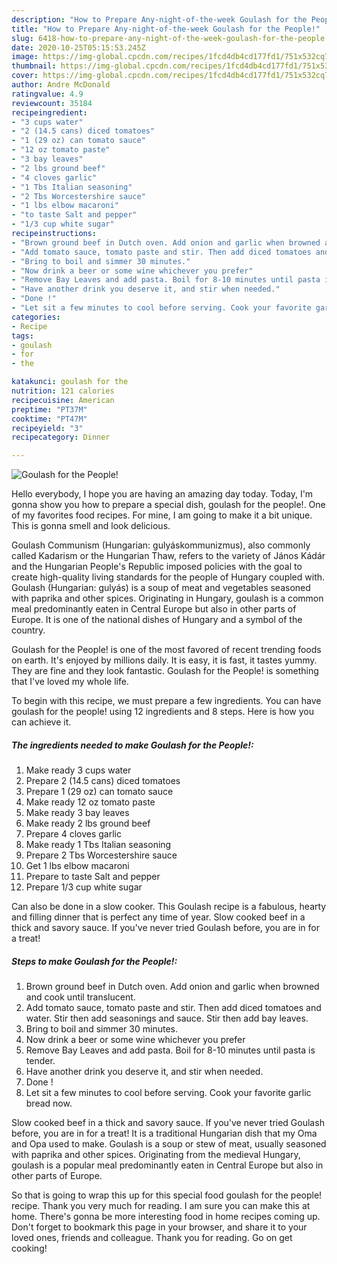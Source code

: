 ```yaml
---
description: "How to Prepare Any-night-of-the-week Goulash for the People!"
title: "How to Prepare Any-night-of-the-week Goulash for the People!"
slug: 6418-how-to-prepare-any-night-of-the-week-goulash-for-the-people
date: 2020-10-25T05:15:53.245Z
image: https://img-global.cpcdn.com/recipes/1fcd4db4cd177fd1/751x532cq70/goulash-for-the-people-recipe-main-photo.jpg
thumbnail: https://img-global.cpcdn.com/recipes/1fcd4db4cd177fd1/751x532cq70/goulash-for-the-people-recipe-main-photo.jpg
cover: https://img-global.cpcdn.com/recipes/1fcd4db4cd177fd1/751x532cq70/goulash-for-the-people-recipe-main-photo.jpg
author: Andre McDonald
ratingvalue: 4.9
reviewcount: 35184
recipeingredient:
- "3 cups water"
- "2 (14.5 cans) diced tomatoes"
- "1 (29 oz) can tomato sauce"
- "12 oz tomato paste"
- "3 bay leaves"
- "2 lbs ground beef"
- "4 cloves garlic"
- "1 Tbs Italian seasoning"
- "2 Tbs Worcestershire sauce"
- "1 lbs elbow macaroni"
- "to taste Salt and pepper"
- "1/3 cup white sugar"
recipeinstructions:
- "Brown ground beef in Dutch oven. Add onion and garlic when browned and cook until translucent."
- "Add tomato sauce, tomato paste and stir. Then add diced tomatoes and water. Stir then add seasonings and sauce. Stir then add bay leaves."
- "Bring to boil and simmer 30 minutes."
- "Now drink a beer or some wine whichever you prefer"
- "Remove Bay Leaves and add pasta. Boil for 8-10 minutes until pasta is tender."
- "Have another drink you deserve it, and stir when needed."
- "Done !"
- "Let sit a few minutes to cool before serving. Cook your favorite garlic bread now."
categories:
- Recipe
tags:
- goulash
- for
- the

katakunci: goulash for the 
nutrition: 121 calories
recipecuisine: American
preptime: "PT37M"
cooktime: "PT47M"
recipeyield: "3"
recipecategory: Dinner

---
```



![Goulash for the People!](https://img-global.cpcdn.com/recipes/1fcd4db4cd177fd1/751x532cq70/goulash-for-the-people-recipe-main-photo.jpg)

Hello everybody, I hope you are having an amazing day today. Today, I'm gonna show you how to prepare a special dish, goulash for the people!. One of my favorites food recipes. For mine, I am going to make it a bit unique. This is gonna smell and look delicious.

Goulash Communism (Hungarian: gulyáskommunizmus), also commonly called Kadarism or the Hungarian Thaw, refers to the variety of János Kádár and the Hungarian People&#39;s Republic imposed policies with the goal to create high-quality living standards for the people of Hungary coupled with. Goulash (Hungarian: gulyás) is a soup of meat and vegetables seasoned with paprika and other spices. Originating in Hungary, goulash is a common meal predominantly eaten in Central Europe but also in other parts of Europe. It is one of the national dishes of Hungary and a symbol of the country.

Goulash for the People! is one of the most favored of recent trending foods on earth. It's enjoyed by millions daily. It is easy, it is fast, it tastes yummy. They are fine and they look fantastic. Goulash for the People! is something that I've loved my whole life.


To begin with this recipe, we must prepare a few ingredients. You can have goulash for the people! using 12 ingredients and 8 steps. Here is how you can achieve it.

<!--inarticleads1-->

##### The ingredients needed to make Goulash for the People!:

1. Make ready 3 cups water
1. Prepare 2 (14.5 cans) diced tomatoes
1. Prepare 1 (29 oz) can tomato sauce
1. Make ready 12 oz tomato paste
1. Make ready 3 bay leaves
1. Make ready 2 lbs ground beef
1. Prepare 4 cloves garlic
1. Make ready 1 Tbs Italian seasoning
1. Prepare 2 Tbs Worcestershire sauce
1. Get 1 lbs elbow macaroni
1. Prepare to taste Salt and pepper
1. Prepare 1/3 cup white sugar


Can also be done in a slow cooker. This Goulash recipe is a fabulous, hearty and filling dinner that is perfect any time of year. Slow cooked beef in a thick and savory sauce. If you&#39;ve never tried Goulash before, you are in for a treat! 

<!--inarticleads2-->

##### Steps to make Goulash for the People!:

1. Brown ground beef in Dutch oven. Add onion and garlic when browned and cook until translucent.
1. Add tomato sauce, tomato paste and stir. Then add diced tomatoes and water. Stir then add seasonings and sauce. Stir then add bay leaves.
1. Bring to boil and simmer 30 minutes.
1. Now drink a beer or some wine whichever you prefer
1. Remove Bay Leaves and add pasta. Boil for 8-10 minutes until pasta is tender.
1. Have another drink you deserve it, and stir when needed.
1. Done !
1. Let sit a few minutes to cool before serving. Cook your favorite garlic bread now.


Slow cooked beef in a thick and savory sauce. If you&#39;ve never tried Goulash before, you are in for a treat! It is a traditional Hungarian dish that my Oma and Opa used to make. Goulash is a soup or stew of meat, usually seasoned with paprika and other spices. Originating from the medieval Hungary, goulash is a popular meal predominantly eaten in Central Europe but also in other parts of Europe. 

So that is going to wrap this up for this special food goulash for the people! recipe. Thank you very much for reading. I am sure you can make this at home. There's gonna be more interesting food in home recipes coming up. Don't forget to bookmark this page in your browser, and share it to your loved ones, friends and colleague. Thank you for reading. Go on get cooking!
